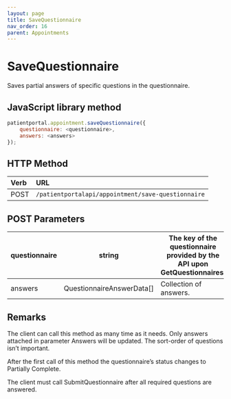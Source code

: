 ```yaml
---
layout: page
title: SaveQuestionnaire
nav_order: 16
parent: Appointments
---
```


# SaveQuestionnaire

Saves partial answers of specific questions in the questionnaire.

## JavaScript library method

```javascript
patientportal.appointment.saveQuestionnaire({
    questionnaire: <questionnaire>,
    answers: <answers>
});
```

## HTTP Method

| Verb | URL                                               |
|:-----|:--------------------------------------------------|
| POST | `/patientportalapi/appointment/save-questionnaire` |

## POST Parameters

| questionnaire | string | The key of the questionnaire provided by the API upon GetQuestionnaires. |
| --- | --- | --- |
| answers | QuestionnaireAnswerData\[\] | Collection of answers. |

## Remarks

The client can call this method as many time as it needs. Only answers attached in parameter Answers will be updated. The sort-order of questions isn’t important.

After the first call of this method the questionnaire’s status changes to Partially Complete.

The client must call SubmitQuestionnaire after all required questions are answered.
